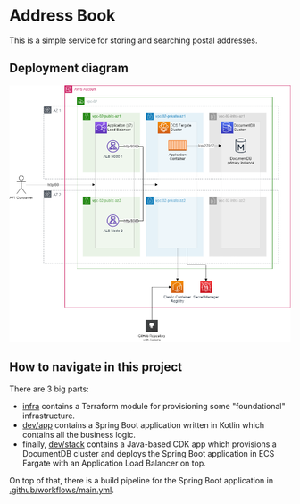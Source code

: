 # Address Book

This is a simple service for storing and searching postal addresses.

## Deployment diagram

![Deployment diagram](diagrams/deployment.png)

## How to navigate in this project

There are 3 big parts:
- [infra](infra/) contains a Terraform module for provisioning some "foundational" infrastructure.
- [dev/app](dev/app/) contains a Spring Boot application written in Kotlin which contains all the business logic.
- finally, [dev/stack](dev/stack/) contains a Java-based CDK app which provisions a DocumentDB cluster and deploys the Spring Boot application in ECS Fargate with an Application Load Balancer on top.

On top of that, there is a build pipeline for the Spring Boot application in [.github/workflows/main.yml](.github/workflows/main.yml).
